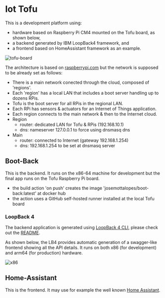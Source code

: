 # Iot Tofu

This is a development platform using:

- hardware based on Raspberry Pi CM4 mounted on the Tofu board, as shown below,
- a backend generated by IBM LoopBack4 framework, and
- a frontend based on HomeAssistant framework as an example.

![tofu-board](https://github.com/josemotta/iot-tofu/assets/86032/cc103d69-08f9-42e8-bbb8-e5f05c1d34d2)

The architecture is based on [raspberrypi.com](https://www.raspberrypi.com/documentation/computers/remote-access.html#using-pxetools) but the network is supposed to be already set as follows:

- There is a main network conected through the cloud, composed of 'regions'.
- Each 'region' has a local LAN that includes a boot server handling up to dozens RPis.
- Tofu is the boot server for all RPis in the regional LAN.
- Each RPi has sensors & actuators for an Internet of Things application.
- Each region connects to the main network & then to the Internet cloud.
- Region
  - router: dedicated LAN for Tofu & RPis (192.168.10.1)
  - dns: nameserver 127.0.0.1 to force using dnsmasq dns
- Main
  - router: connected to Internet (gateway 192.168.1.254)
  - dns: 192.168.1.254 to be set at dnsmasq server

## Boot-Back

This is the backend. It runs on the x86-64 machine for development but the final app runs on the Tofu Raspberry Pi board.

- the build action 'on push' creates the image 'josemottalopes/boot-back:latest' at docker hub
- the action uses a GitHub self-hosted runner installed at the local Tofu board

### LoopBack 4

The backend application is generated using [LoopBack 4 CLI](https://loopback.io/doc/en/lb4/Command-line-interface.html), please check out the [README](src/README.md).

As shown below, the LB4 provides automatic generation of a swagger-like frontend showing all the API details. It runs on both x86 (for development) and arm64 (for production) hardware.

![x86](https://github.com/josemotta/iot-tofu/assets/86032/411b03e2-00db-4e21-bd13-20b8e340768f)

## Home-Assistant

This is the frontend. It may use for example the well known [Home Assistant](https://www.home-assistant.io/).
